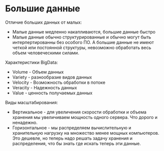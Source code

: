 Большие данные
========================

Отличие больших данных от малых:
- Малые данные медленно накапливаются, большие данные быстро
- Малые данные обычно структурированные и обычно могут быть интерпертированны без особого ПО. А большие данные не имеют четкой или постоянной структуры, невозможно обработать весь объем человеческими силами.


Характеристики BigData:
- Volume - Объем данных
- Variety - разнообразие видов данных
- Velocity - Возможность обработки в потоке
- Veracity - Надежность данных
- Value - ценность получаемых данных

Виды масштабирования:
- Вертикальное - для увеличения скорости обработки и объема хранения мы увеличиваем мощность одного сервера. Что дорого и ненадежно.
- Горизонтальное - мы распределяем вычислительную и хранительную нагрузку на множество менее мощных компьютеров. Это дешевле, но теперь надо решать задачу хранения и распределения, что бы знать где искать теперь эти данные.